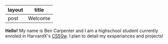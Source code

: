 |layout|title|
|--|--|
|post|Welcome|

**Hello!** My name is Ben Carpenter and I am a highschool student currently enroled in HarvardX's [CS50w](https://cs50.harvard.edu/web/2020). I plan to detail my exsperiances and projects!
